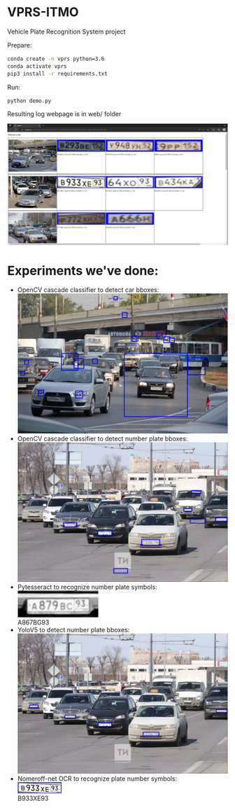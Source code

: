 # VPRS-ITMO
Vehicle Plate Recognition System project

Prepare:
```bash
conda create -n vprs python=3.6
conda activate vprs
pip3 install -r requirements.txt 
```
Run:
```bash
python demo.py
```

Resulting log webpage is in web/ folder

![img.png](misc/img.png)

# Experiments we've done:

- OpenCV cascade classifier to detect car bboxes: 
![img_1.png](misc/img_1.png)
- OpenCV cascade classifier to detect number plate bboxes:
![img_2.png](misc/img_2.png)
- Pytesseract to recognize number plate symbols:
<br>![img_3.png](misc/img_3.png)
<br>A867BG93<br>
- YoloV5 to detect number plate bboxes:
![img_4.png](misc/img_4.png)
- Nomeroff-net OCR to recognize plate number symbols:
<br>![img_5.png](misc/img_5.png) <br>B933XE93


